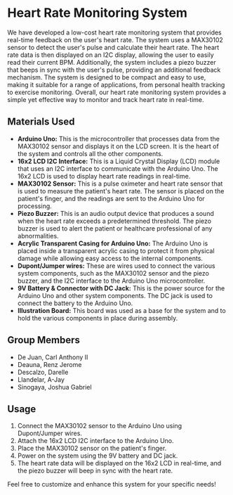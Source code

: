 # Heart Rate Monitoring System

We have developed a low-cost heart rate monitoring system that provides real-time feedback on the user's heart rate. The system uses a MAX30102 sensor to detect the user's pulse and calculate their heart rate. The heart rate data is then displayed on an I2C display, allowing the user to easily read their current BPM. Additionally, the system includes a piezo buzzer that beeps in sync with the user's pulse, providing an additional feedback mechanism. The system is designed to be compact and easy to use, making it suitable for a range of applications, from personal health tracking to exercise monitoring. Overall, our heart rate monitoring system provides a simple yet effective way to monitor and track heart rate in real-time.

## Materials Used

- **Arduino Uno:** This is the microcontroller that processes data from the MAX30102 sensor and displays it on the LCD screen. It is the heart of the system and controls all the other components.
- **16x2 LCD I2C Interface:** This is a Liquid Crystal Display (LCD) module that uses an I2C interface to communicate with the Arduino Uno. The 16x2 LCD is used to display heart rate readings in real-time.
- **MAX30102 Sensor:** This is a pulse oximeter and heart rate sensor that is used to measure the patient's heart rate. The sensor is placed on the patient's finger, and the readings are sent to the Arduino Uno for processing.
- **Piezo Buzzer:** This is an audio output device that produces a sound when the heart rate exceeds a predetermined threshold. The piezo buzzer is used to alert the patient or healthcare professional of any abnormalities.
- **Acrylic Transparent Casing for Arduino Uno:** The Arduino Uno is placed inside a transparent acrylic casing to protect it from physical damage while allowing easy access to the internal components.
- **Dupont/Jumper wires:** These are wires used to connect the various system components, such as the MAX30102 sensor and the piezo buzzer, and the I2C interface to the Arduino Uno microcontroller.
- **9V Battery & Connector with DC Jack:** This is the power source for the Arduino Uno and other system components. The DC jack is used to connect the battery to the Arduino Uno.
- **Illustration Board:** This board was used as a base for the system and to hold the various components in place during assembly.

## Group Members

- De Juan, Carl Anthony II
- Deauna, Renz Jerome
- Descalzo, Darelle
- Llandelar, A-Jay
- Sinogaya, Joshua Gabriel

## Usage

1. Connect the MAX30102 sensor to the Arduino Uno using Dupont/Jumper wires.
2. Attach the 16x2 LCD I2C interface to the Arduino Uno.
3. Place the MAX30102 sensor on the patient's finger.
4. Power on the system using the 9V battery and DC jack.
5. The heart rate data will be displayed on the 16x2 LCD in real-time, and the piezo buzzer will beep in sync with the heart rate.

Feel free to customize and enhance this system for your specific needs!
